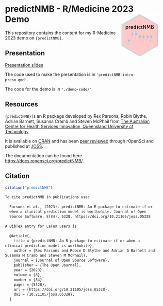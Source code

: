 
# predictNMB - R/Medicine 2023 Demo <a href='https://docs.ropensci.org/predictNMB/'><img src="www/predictNMB/logo.png" align="right" height="139"/></a>

This repository contains the content for my R-Medicine 2023 demo on
`{predictNMB}`.

## Presentation

[Presentation slides](https://rwparsons.github.io/rmed2023-predictNMB)

The code used to make the presentation is in
`'predictNMB-intro-preso.qmd'`.

The code for the demo is in `'./demo-code/'`

## Resources

`{predictNMB}` is an R package developed by Rex Parsons, Robin Blythe,
Adrian Barnett, Susanna Cramb and Steven McPhail from [The Australian
Centre for Health Services Innovation, Queensland University of
Technology](https://www.aushsi.org.au/).

It is available on
[CRAN](https://cran.r-project.org/web/packages/predictNMB/index.html)
and has been [peer
reviewed](https://github.com/ropensci/software-review/issues/566)
through rOpenSci and published at
[JOSS](https://joss.theoj.org/papers/10.21105/joss.05328).

The documentation can be found here
<https://docs.ropensci.org/predictNMB/>.

## Citation

``` r
citation("predictNMB")
```


    To cite predictNMB in publications use:

      Parsons et al., (2023). predictNMB: An R package to estimate if or
      when a clinical prediction model is worthwhile. Journal of Open
      Source Software, 8(84), 5328, https://doi.org/10.21105/joss.05328

    A BibTeX entry for LaTeX users is

      @Article{,
        title = {predictNMB: An R package to estimate if or when a clinical prediction model is worthwhile},
        author = {Rex Parsons and Robin D Blythe and Adrian G Barnett and Susanna M Cramb and Steven M McPhail},
        journal = {Journal of Open Source Software},
        publisher = {The Open Journal},
        year = {2023},
        volume = {8},
        number = {84},
        pages = {5328},
        url = {https://doi.org/10.21105/joss.05328},
        doi = {10.21105/joss.05328},
      }

